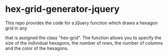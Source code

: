 # hex-grid-generator-jquery

This repo provides the code for a jQuery function which draws a hexagon grid in any <div> that is assigned the class "hex-grid". The function allows you to specify the size of the individual hexagons, the number of rows, the number of columns and the color of the hexagons.
